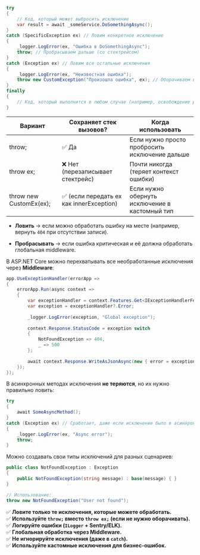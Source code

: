 ```csharp
try
{
    // Код, который может выбросить исключение
    var result = await _someService.DoSomethingAsync();
}
catch (SpecificException ex) // Ловим конкретное исключение
{
    _logger.LogError(ex, "Ошибка в DoSomethingAsync");
    throw; // Пробрасываем дальше (со стектрейсом)
}
catch (Exception ex) // Ловим все остальные исключения
{
    _logger.LogError(ex, "Неизвестная ошибка");
    throw new CustomException("Произошла ошибка", ex); // Оборачиваем в кастомное исключение
}
finally
{
    // Код, который выполнится в любом случае (например, освобождение ресурсов)
}
```


| Вариант                 | Сохраняет стек вызовов?                 | Когда использовать                             |
|-------------------------|-----------------------------------------|------------------------------------------------|
| throw;                  | ✅ Да                                    | Если нужно просто пробросить исключение дальше |
| throw ex;               | ❌ Нет (перезаписывает стектрейс)        | Почти никогда (теряет контекст ошибки)         |
| throw new CustomEx(ex); | ✅ (если передать ex как innerException) | Если нужно обернуть исключение в кастомный тип |
- **Ловить** → если можно обработать ошибку на месте (например, вернуть `404` при отсутствии записи).
    
- **Пробрасывать** → если ошибка критическая и её должна обработать глобальная middleware.

В ASP.NET Core можно перехватывать все необработанные исключения через **Middleware**:

```csharp
app.UseExceptionHandler(errorApp =>
{
    errorApp.Run(async context =>
    {
        var exceptionHandler = context.Features.Get<IExceptionHandlerFeature>();
        var exception = exceptionHandler?.Error;
        
        _logger.LogError(exception, "Global exception");
        
        context.Response.StatusCode = exception switch
        {
            NotFoundException => 404,
            _ => 500
        };
        
        await context.Response.WriteAsJsonAsync(new { error = exception?.Message });
    });
});
```

В асинхронных методах исключения **не теряются**, но их нужно правильно ловить:

```csharp
try
{
    await SomeAsyncMethod();
}
catch (Exception ex) // Сработает, даже если исключение было в асинхронном коде
{
    _logger.LogError(ex, "Async error");
    throw;
}
```

Можно создавать свои типы исключений для разных сценариев:
```csharp
public class NotFoundException : Exception
{
    public NotFoundException(string message) : base(message) { }
}

// Использование:
throw new NotFoundException("User not found");
```

✅ **Ловите только те исключения, которые можете обработать.**  
✅ **Используйте `throw;` вместо `throw ex;` (если не нужно оборачивать).**  
✅ **Логируйте ошибки (`ILogger` + Sentry/ELK).**  
✅ **Глобальная обработка через Middleware.**  
✅ **Не игнорируйте исключения (даже в `catch`).**  
✅ **Используйте кастомные исключения для бизнес-ошибок.**
